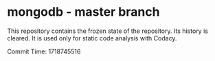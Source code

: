 # mongodb - master branch

This repository contains the frozen state of the repository.
Its history is cleared. It is used only for static code
analysis with Codacy.

Commit Time: 1718745516